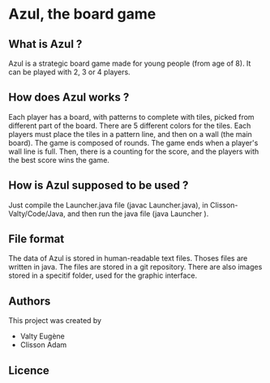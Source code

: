 # Azul, the board game


## What is Azul ?

Azul is a strategic board game made for young people (from age of 8). It can be played with 2, 3 or 4 players. 


## How does Azul works ?

Each player has a board, with patterns to complete with tiles, picked from different part of the board.
There are 5 different colors for the tiles. Each players must place the tiles in a pattern line, and then on a wall (the main board). The game is composed of rounds.
The game ends when a player's wall line is full.
Then, there is a counting for the score, and the players with the best score wins the game.


## How is Azul supposed to be used ?

Just compile the Launcher.java file (javac Launcher.java), in Clisson-Valty/Code/Java, and then run the java file (java Launcher ).


## File format

The data of Azul is stored in human-readable text files. Thoses files are written in java. The files are stored in a git repository.
There are also images stored in a specitif folder, used for the graphic interface.


## Authors

This project was created by

*  Valty Eugène
*  Clisson Adam


## Licence

